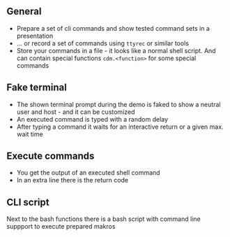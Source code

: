 ## General

* Prepare a set of cli commands and show tested command sets in a presentation
* ... or record a set of commands using `ttyrec` or similar tools
* Store your commands in a file - it looks like a normal shell script. And can contain special functions `cdm.<function>` for some special commands

## Fake terminal

* The shown terminal prompt during the demo is faked to show a neutral user and host - and it can be customized
* An executed command is typed with a random delay
* After typing a command it waits for an interactive return or a given max. wait time

## Execute commands

* You get the output of an executed shell command
* In an extra line there is the return code

## CLI script

Next to the bash functions there is a bash script with command line suppport to execute prepared makros
